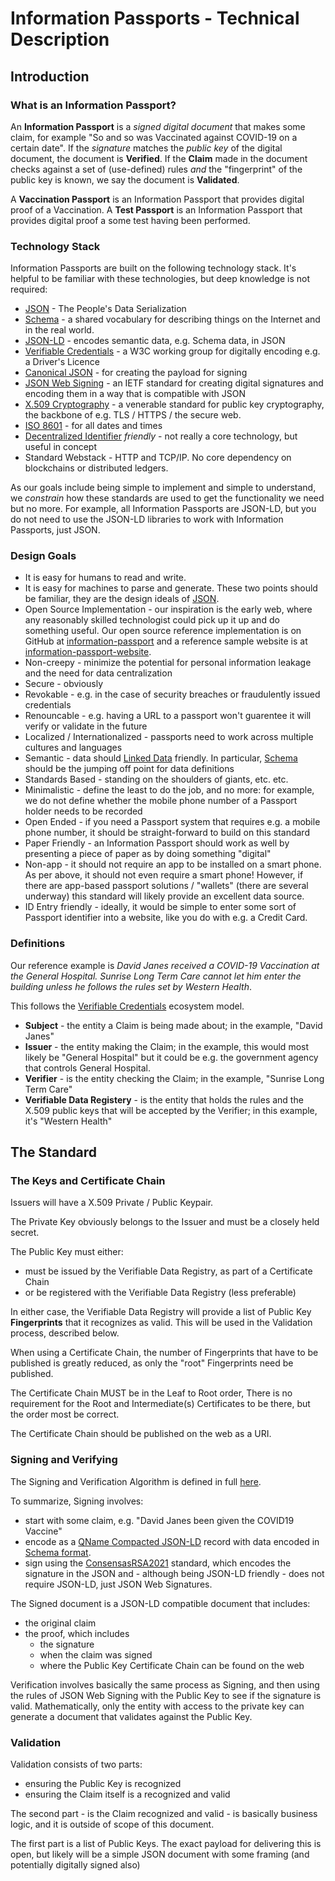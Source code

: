 # Information Passports - Technical Description

## Introduction

### What is an Information Passport?

An **Information Passport** is a _signed digital document_ that makes some claim,
for example "So and so was Vaccinated against COVID-19 on a certain date".
If the _signature_ matches the _public key_ of the digital document, the
document is **Verified**.
If the **Claim** made in the document checks against a set of (use-defined) rules
_and_ the "fingerprint" of the public key is known, we say the document is
**Validated**.

A **Vaccination Passport** is an Information Passport that 
provides digital proof of a Vaccination.
A **Test Passport** is an Information Passport that provides
digital proof a some test having been performed.

### Technology Stack

Information Passports are built on the following technology stack.
It's helpful to be familiar with these technologies, but deep 
knowledge is not required:

* [JSON](https://www.json.org/json-en.html) -
  The People's Data Serialization
* [Schema](https://schema.org/) - 
  a shared vocabulary for describing things on the Internet and in the real world.
* [JSON-LD](https://json-ld.org/) - encodes semantic data, e.g. Schema data, in JSON
* [Verifiable Credentials](https://www.w3.org/TR/vc-data-model/) - 
  a W3C working group for digitally encoding e.g. a Driver's Licence
* [Canonical JSON](https://tools.ietf.org/html/rfc8785) - for creating
  the payload for signing
* [JSON Web Signing](https://tools.ietf.org/html/rfc7515) - 
  an IETF standard for creating digital signatures and encoding them
  in a way that is compatible with JSON
* [X.509 Cryptography](https://en.wikipedia.org/wiki/X.509) - 
  a venerable standard for public key cryptography, the backbone
  of e.g. TLS / HTTPS / the secure web.
* [ISO 8601](https://en.wikipedia.org/wiki/ISO_8601) -
  for all dates and times
* [Decentralized Identifier](https://www.w3.org/TR/did-core/) _friendly_ - 
  not really a core technology, but useful in concept
* Standard Webstack - HTTP and TCP/IP. No core dependency on 
  blockchains or distributed ledgers.

As our goals include being simple to implement and simple to understand, 
we _constrain_ how these standards are used to get the functionality 
we need but no more. 
For example, all Information Passports are JSON-LD, but you do not need
to use the JSON-LD libraries to work with Information Passports, just JSON.

### Design Goals

* It is easy for humans to read and write. 
* It is easy for machines to parse and generate. These two points should be familiar, 
  they are the design ideals of [JSON](https://www.json.org/json-en.html).
* Open Source Implementation - our inspiration is the early web, where any reasonably
  skilled technologist could pick up it up and do something useful.
  Our open source reference implementation is on GitHub
  at [information-passport](https://github.com/Consensas/information-passport)
  and a reference sample website is at 
  [information-passport-website](https://github.com/Consensas/information-passport-website).
* Non-creepy - minimize the potential for personal information leakage and 
  the need for data centralization
* Secure - obviously
* Revokable - e.g. in the case of security breaches or fraudulently issued credentials
* Renouncable - e.g. having a URL to a passport won't guarentee it will
  verify or validate in the future
* Localized / Internationalized - passports need to work across multiple
  cultures and languages
* Semantic - data should [Linked Data](https://en.wikipedia.org/wiki/Linked_data) 
  friendly. In particular, [Schema](https://schema.org) should
  be the jumping off point for data definitions
* Standards Based - standing on the shoulders of giants, etc. etc. 
* Minimalistic - define the least to do the job, and no more: for example,
  we do not define whether the mobile phone number of a Passport holder needs
  to be recorded
* Open Ended - if you need a Passport system that requires e.g. a mobile phone number,
  it should be straight-forward to build on this standard
* Paper Friendly - an Information Passport should work as well by presenting
  a piece of paper as by doing something "digital"
* Non-app - it should not require an app to be installed on a smart phone. 
  As per above, it should not even require a smart phone! 
  However, if there are app-based passport solutions / "wallets"
  (there are several underway) this standard will likely provide an excellent
  data source.
* ID Entry friendly - ideally, it would be simple to enter some sort of Passport identifier 
  into a website, like you do with e.g. a Credit Card.

### Definitions

Our reference example is 
_David Janes received a COVID-19 Vaccination at the General Hospital. 
Sunrise Long Term Care cannot let him enter the building 
unless he follows the rules set by Western Health_.

This follows the [Verifiable Credentials](https://www.w3.org/TR/vc-data-model/#ecosystem-overview) ecosystem model.

* **Subject** - 
  the entity a Claim is being made about; in the example, "David Janes"
* **Issuer** - 
  the entity making the Claim; in the example, this would most likely be "General Hospital"
  but it could be e.g. the government agency that controls General Hospital.
* **Verifier** - 
  is the entity checking the Claim; in the example, "Sunrise Long Term Care"
* **Verifiable Data Registery** -
  is the entity that holds the rules and the X.509 public keys that will be
  accepted by the Verifier; in this example, it's "Western Health"

## The Standard

### The Keys and Certificate Chain

Issuers will have a X.509 Private / Public Keypair.

The Private Key obviously belongs to the Issuer and must be 
a closely held secret. 

The Public Key must either:

* must be issued by the Verifiable Data Registry, as part of a Certificate Chain
* or be registered with the Verifiable Data Registry (less preferable)

In either case, the Verifiable Data Registry will provide a list of 
Public Key **Fingerprints** that it recognizes as valid. 
This will be used in the Validation process, described below.

When using a Certificate Chain, the number of Fingerprints that have to be published
is greatly reduced, as only the "root" Fingerprints need be published.

The Certificate Chain MUST be in the Leaf to Root order,
There is no requirement for the Root and Intermediate(s)
Certificates to be there, but the order most be correct. 

The Certificate Chain should be published on the web as a URI.

### Signing and Verifying

The Signing and Verification Algorithm is defined in full 
[here](https://github.com/Consensas/information-passport/blob/main/docs/Signing.md).

To summarize, Signing involves:

* start with some claim, e.g. "David Janes been given the COVID19 Vaccine"
* encode as a 
  [QName Compacted JSON-LD](https://github.com/Consensas/information-passport/blob/main/docs/QCompacted.md) 
  record with data encoded in 
  [Schema format](https://github.com/Consensas/information-passport/blob/main/docs/Vaccination-Record.md).
* sign using the [ConsensasRSA2021](https://github.com/Consensas/information-passport/blob/main/docs/Signing.md) 
  standard, which encodes the signature in the JSON and - although being JSON-LD friendly - 
  does not require JSON-LD, just JSON Web Signatures.

The Signed document is a JSON-LD compatible document that includes:

* the original claim
* the proof, which includes
  * the signature
  * when the claim was signed
  * where the Public Key Certificate Chain can be found on the web

Verification involves basically the same process as Signing, and then using
the rules of JSON Web Signing with the Public Key to see if the
signature is valid.
Mathematically, only the entity with access
to the private key can generate a document that validates 
against the Public Key.

### Validation

Validation consists of two parts:

* ensuring the Public Key is recognized
* ensuring the Claim itself is a recognized and valid

The second part - is the Claim recognized and valid - is basically business logic,
and it is outside of scope of this document.

The first part is a list of Public Keys. The exact payload for delivering
this is open, but likely will be a simple JSON document with some framing
(and potentially digitally signed also)
